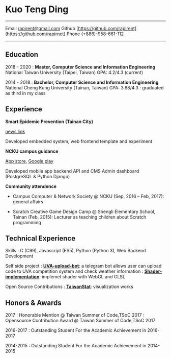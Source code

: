 Kuo Teng Ding
============

-------------------     ----------------------------
Email                   rapirent@gmail.com
Github                  [https://github.com/rapirent](https://github.com/rapirnet)
Phone                    (+886)-958-661-112
-------------------     ----------------------------

Education
---------

2018 - 2020
:   **Master, Computer Science and Information Engineering**
    National Taiwan University (Taipei, Taiwan)
    GPA: 4.2/4.3 (current)

2014 - 2018
:    **Bachelor, Computer Science and Information Engineering**
    National Cheng Kung University (Tainan, Taiwan)
    GPA: 3.88/4.3
:    graduated as third in my class

Experience
----------

**Smart Epidemic Prevention (Tainan City)**

[news link](https://web.ncku.edu.tw/p/404-1000-173586.php?Lang=zh-tw)

Developed embedded system, web frontend template and experiment

**NCKU campus guidance**

[App store](https://itunes.apple.com/tw/app/ncku-%E6%A0%A1%E5%9C%92%E5%B0%8E%E8%A6%BD/id1282304357?mt=8),
[Google play](https://play.google.com/store/apps/details?id=tw.edu.ncku.csie.smartcampus&hl=zh_TW)

Developed mobile app backend API and CMS Admin dashboard (PostgreSQL & Python Django)

**Community attendence**

* Campus Computer & Network Society @ NCKU (Sep, 2016 – Feb, 2017):
general affairs

* Scratch Creative Game Design Camp @ Shengli Elementary School, Tainan (Feb, 2015):
Lecturer as teaching children about Scratch programming

Technical Experience
--------------------

Skills
:   C (C99), Javascript (ES5), Python (Python 3), Web Backend Development

Self side project
: **[UVA-upload-bot](https://github.com/rapirent/UVA-upload-bot)**: a telegram bot allows user can upload code to UVA competition system and check weather information
: **[Shader-implementation](https://github.com/rapirent/Shader-implementation)**: implemet shader with WebGL and GLSL

Open Source Contributions
:  **[TaiwanStat](https://www.taiwanstat.com/)**: visualization works


Honors & Awards
---------------
2017
:  Honorable Mention @ Taiwan Summer of Code,TSoC 2017
:  Opensource Contribution Award @ Taiwan Summer of Code,TSoC 2017

2016-2017
:  Outstanding Student For the Academic Achievement in 2016-2017

2014-2015
:  Outstanding Student For the Academic Achievement in 2014-2015


